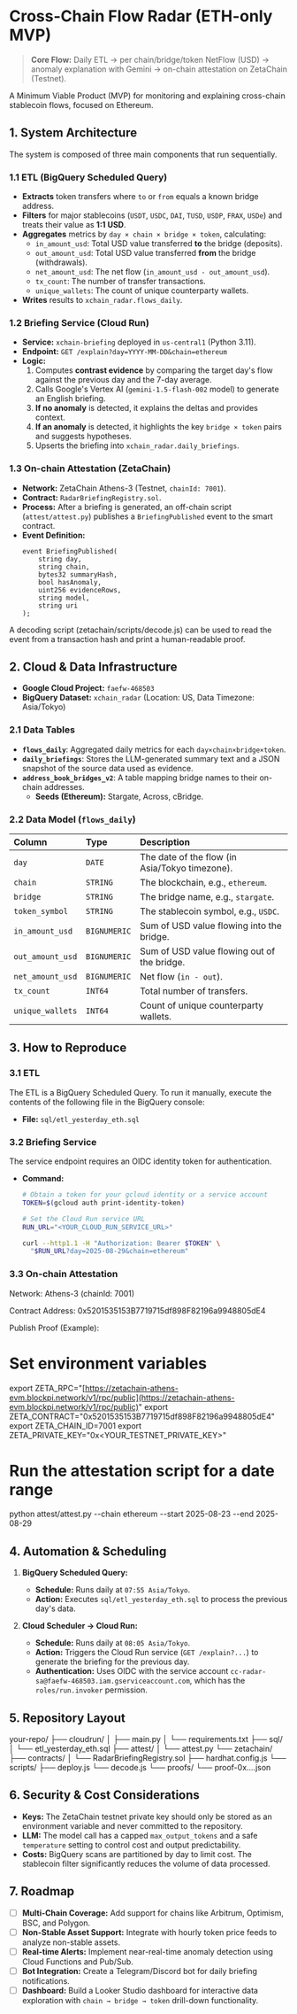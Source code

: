# Cross-Chain Flow Radar (ETH-only MVP)

> **Core Flow:** Daily ETL → per chain/bridge/token NetFlow (USD) → anomaly explanation with Gemini → on-chain attestation on ZetaChain (Testnet).

A Minimum Viable Product (MVP) for monitoring and explaining cross-chain stablecoin flows, focused on Ethereum.


## 1. System Architecture

The system is composed of three main components that run sequentially.

### 1.1 ETL (BigQuery Scheduled Query)
- **Extracts** token transfers where `to` or `from` equals a known bridge address.
- **Filters** for major stablecoins (`USDT`, `USDC`, `DAI`, `TUSD`, `USDP`, `FRAX`, `USDe`) and treats their value as **1:1 USD**.
- **Aggregates** metrics by `day × chain × bridge × token`, calculating:
  - `in_amount_usd`: Total USD value transferred **to** the bridge (deposits).
  - `out_amount_usd`: Total USD value transferred **from** the bridge (withdrawals).
  - `net_amount_usd`: The net flow (`in_amount_usd - out_amount_usd`).
  - `tx_count`: The number of transfer transactions.
  - `unique_wallets`: The count of unique counterparty wallets.
- **Writes** results to `xchain_radar.flows_daily`.

### 1.2 Briefing Service (Cloud Run)
- **Service:** `xchain-briefing` deployed in `us-central1` (Python 3.11).
- **Endpoint:** `GET /explain?day=YYYY-MM-DD&chain=ethereum`
- **Logic:**
  1.  Computes **contrast evidence** by comparing the target day's flow against the previous day and the 7-day average.
  2.  Calls Google's Vertex AI (`gemini-1.5-flash-002` model) to generate an English briefing.
  3.  **If no anomaly** is detected, it explains the deltas and provides context.
  4.  **If an anomaly** is detected, it highlights the key `bridge × token` pairs and suggests hypotheses.
  5.  Upserts the briefing into `xchain_radar.daily_briefings`.

### 1.3 On-chain Attestation (ZetaChain)
- **Network:** ZetaChain Athens-3 (Testnet, `chainId: 7001`).
- **Contract:** `RadarBriefingRegistry.sol`.
- **Process:** After a briefing is generated, an off-chain script (`attest/attest.py`) publishes a `BriefingPublished` event to the smart contract.
- **Event Definition:**
  ```solidity
  event BriefingPublished(
      string day,
      string chain,
      bytes32 summaryHash,
      bool hasAnomaly,
      uint256 evidenceRows,
      string model,
      string uri
  );
A decoding script (zetachain/scripts/decode.js) can be used to read the event from a transaction hash and print a human-readable proof.


## 2. Cloud & Data Infrastructure

- **Google Cloud Project:** `faefw-468503`
- **BigQuery Dataset:** `xchain_radar` (Location: US, Data Timezone: Asia/Tokyo)

### 2.1 Data Tables
- **`flows_daily`**: Aggregated daily metrics for each `day×chain×bridge×token`.
- **`daily_briefings`**: Stores the LLM-generated summary text and a JSON snapshot of the source data used as evidence.
- **`address_book_bridges_v2`**: A table mapping bridge names to their on-chain addresses.
  - **Seeds (Ethereum):** Stargate, Across, cBridge.

### 2.2 Data Model (`flows_daily`)
| Column | Type | Description |
| :--- | :--- | :--- |
| `day` | `DATE` | The date of the flow (in Asia/Tokyo timezone). |
| `chain` | `STRING` | The blockchain, e.g., `ethereum`. |
| `bridge` | `STRING` | The bridge name, e.g., `stargate`. |
| `token_symbol` | `STRING` | The stablecoin symbol, e.g., `USDC`. |
| `in_amount_usd` | `BIGNUMERIC` | Sum of USD value flowing into the bridge. |
| `out_amount_usd` | `BIGNUMERIC`| Sum of USD value flowing out of the bridge. |
| `net_amount_usd` | `BIGNUMERIC`| Net flow (`in - out`). |
| `tx_count` | `INT64` | Total number of transfers. |
| `unique_wallets`| `INT64` | Count of unique counterparty wallets. |


## 3. How to Reproduce

### 3.1 ETL
The ETL is a BigQuery Scheduled Query. To run it manually, execute the contents of the following file in the BigQuery console:
- **File:** `sql/etl_yesterday_eth.sql`

### 3.2 Briefing Service
The service endpoint requires an OIDC identity token for authentication.
- **Command:**
  ```bash
  # Obtain a token for your gcloud identity or a service account
  TOKEN=$(gcloud auth print-identity-token)
  
  # Set the Cloud Run service URL
  RUN_URL="<YOUR_CLOUD_RUN_SERVICE_URL>"
  
  curl --http1.1 -H "Authorization: Bearer $TOKEN" \
    "$RUN_URL?day=2025-08-29&chain=ethereum"

### 3.3 On-chain Attestation
Network: Athens-3 (chainId: 7001)

Contract Address: 0x5201535153B7719715df898F82196a9948805dE4

Publish Proof (Example):
# Set environment variables
export ZETA_RPC="[https://zetachain-athens-evm.blockpi.network/v1/rpc/public](https://zetachain-athens-evm.blockpi.network/v1/rpc/public)"
export ZETA_CONTRACT="0x5201535153B7719715df898F82196a9948805dE4"
export ZETA_CHAIN_ID=7001
export ZETA_PRIVATE_KEY="0x<YOUR_TESTNET_PRIVATE_KEY>"

# Run the attestation script for a date range
python attest/attest.py --chain ethereum --start 2025-08-23 --end 2025-08-29




## 4. Automation & Scheduling

1.  **BigQuery Scheduled Query:**
    - **Schedule:** Runs daily at `07:55 Asia/Tokyo`.
    - **Action:** Executes `sql/etl_yesterday_eth.sql` to process the previous day's data.

2.  **Cloud Scheduler → Cloud Run:**
    - **Schedule:** Runs daily at `08:05 Asia/Tokyo`.
    - **Action:** Triggers the Cloud Run service (`GET /explain?...`) to generate the briefing for the previous day.
    - **Authentication:** Uses OIDC with the service account `cc-radar-sa@faefw-468503.iam.gserviceaccount.com`, which has the `roles/run.invoker` permission.


## 5. Repository Layout

your-repo/
├── cloudrun/
│   ├── main.py
│   └── requirements.txt
├── sql/
│   └── etl_yesterday_eth.sql
├── attest/
│   └── attest.py
└── zetachain/
    ├── contracts/
    │   └── RadarBriefingRegistry.sol
    ├── hardhat.config.js
    └── scripts/
        ├── deploy.js
        └── decode.js
└── proofs/
    └── proof-0x....json


## 6. Security & Cost Considerations

- **Keys:** The ZetaChain testnet private key should only be stored as an environment variable and never committed to the repository.
- **LLM:** The model call has a capped `max_output_tokens` and a safe `temperature` setting to control cost and output predictability.
- **Costs:** BigQuery scans are partitioned by day to limit cost. The stablecoin filter significantly reduces the volume of data processed.

## 7. Roadmap

- [ ] **Multi-Chain Coverage:** Add support for chains like Arbitrum, Optimism, BSC, and Polygon.
- [ ] **Non-Stable Asset Support:** Integrate with hourly token price feeds to analyze non-stable assets.
- [ ] **Real-time Alerts:** Implement near-real-time anomaly detection using Cloud Functions and Pub/Sub.
- [ ] **Bot Integration:** Create a Telegram/Discord bot for daily briefing notifications.
- [ ] **Dashboard:** Build a Looker Studio dashboard for interactive data exploration with `chain → bridge → token` drill-down functionality.
